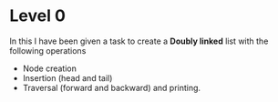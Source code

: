 # Level 0
In this I have been given a task to create a **Doubly linked** list with the following operations
- Node creation
- Insertion (head and tail)
- Traversal (forward and backward) and printing. 
